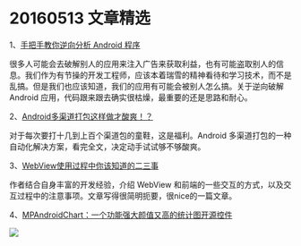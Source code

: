 # 20160513 文章精选

1、[手把手教你逆向分析 Android 程序](http://mp.weixin.qq.com/s?__biz=MzA3NTYzODYzMg==&mid=2653576954&idx=1&sn=6826647df10da83c645b2c49cf1326a6&scene=1&srcid=05123rKobhXex7zkEKrSel5t#wechat_redirect)

很多人可能会去破解别人的应用来注入广告来获取利益，也有可能盗取别人的信息。我们作为有节操的开发工程师，应该本着瑞雪的精神看待和学习技术，而不是乱搞。但是我们也应该知道，我们的应用有可能会被别人怎么搞。关于逆向破解 Android 应用，代码跟来跟去确实很枯燥，最重要的还是思路和耐心。

2、[Android多渠道打包这样做才酸爽！？](http://www.simlinux.com/archives/1689.html)

对于每次要打十几到上百个渠道包的童鞋，这是福利。Android 多渠道打包的一种自动化解决方案，看完全文，决定动手试试够不够酸爽。

3、[WebView使用过程中你该知道的二三事](http://mp.weixin.qq.com/s?__biz=MzAxMTI4MTkwNQ==&mid=2650820122&idx=1&sn=bff5bf04bc97a32f6d4b7f4c41935cb1&scene=1&srcid=0513sCgpTLKkIEDWW9dSS6VR#wechat_redirect)

作者结合自身丰富的开发经验，介绍 WebView 和前端的一些交互的方式，以及交互过程中的注意事项。文章写得很简明扼要，很nice的一篇文章。

4、[MPAndroidChart：一个功能强大颜值又高的统计图开源控件](https://github.com/PhilJay/MPAndroidChart)

![](https://camo.githubusercontent.com/b4854180e5d01005bf22e7f97b0ca4b9d514c03a/68747470733a2f2f7261772e6769746875622e636f6d2f5068696c4a61792f4d5043686172742f6d61737465722f64657369676e2f666561747572655f677261706869632e706e67)
